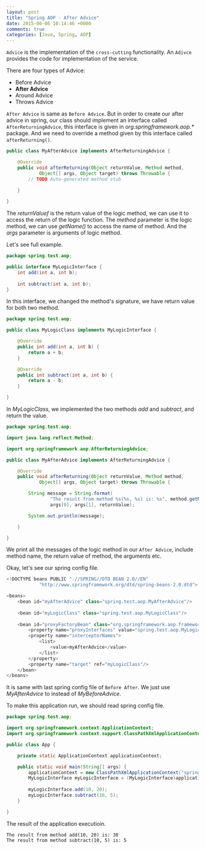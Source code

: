 ```yaml
---
layout: post
title: "Spring AOP - After Advice"
date: 2015-06-06 10:14:46 +0800
comments: true
categories: [Java, Spring, AOP]
---
```

`Advice` is the implementation of the `cross-cutting` functionality. An `Adivce` provides the code for implementation of the service.

There are four types of Advice:    

- Before Advice
- **After Advice**
- Around Advice
- Throws Advice
<!-- more -->
`After Advice` is same as `Before Advice`. But in order to create our after advice in spring, our class should implement an interface called `AfterReturningAdvice`, this interface is given in _org.springframework.aop.*_ package. And we need to override a method given by this interface called `afterReturning()`.   

``` java
public class MyAfterAdvice implements AfterReturningAdvice {

	@Override
	public void afterReturning(Object returnValue, Method method,
			Object[] args, Object target) throws Throwable {
		// TODO Auto-generated method stub
		
	}

}
``` 
The *returnValuef* is the return value of the logic method, we can use it to access the return of the logic function. The *method* parameter is the logic method, we can use *getName()* to access the name of method. And the *args* parameter is arguments of logic method.   

Let's see full example.

``` java 
package spring.test.aop;

public interface MyLogicInterface {
	int add(int a, int b);
	
	int subtract(int a, int b);
}

```
In this interface, we changed the method's signature, we have return value for both two method.   

``` java
package spring.test.aop;

public class MyLogicClass implements MyLogicInterface {

	@Override
	public int add(int a, int b) {
		return a + b;
	}

	@Override
	public int subtract(int a, int b) {
		return a - b;
	}

}

```
In *MyLogicClass*, we implemented the two methods *add* and *subtract*, and return the value.
``` java
package spring.test.aop;

import java.lang.reflect.Method;

import org.springframework.aop.AfterReturningAdvice;

public class MyAfterAdvice implements AfterReturningAdvice {

	@Override
	public void afterReturning(Object returnValue, Method method,
			Object[] args, Object target) throws Throwable {

		String message = String.format(
				"The result from method %s(%s, %s) is: %s", method.getName(),
				args[0], args[1], returnValue);

		System.out.println(message);

	}

}
```
We print all the messages of the logic method in our `After Advice`, include method name, the return value of method, the arguments etc.   

Okay, let's see our spring config file.

``` java
<!DOCTYPE beans PUBLIC "-//SPRING//DTD BEAN 2.0//EN"
			"http://www.springframework.org/dtd/spring-beans-2.0.dtd">

<beans>
	<bean id="myAfterAdvice" class="spring.test.aop.MyAfterAdvice"/>
	
	<bean id="myLogicClass" class="spring.test.aop.MyLogicClass"/>
	
	<bean id="proxyFactoryBean" class="org.springframework.aop.framework.ProxyFactoryBean">
		<property name="proxyInterfaces" value="spring.test.aop.MyLogicInterface"/>
		<property name="interceptorNames">
			<list>
				<value>myAfterAdvice</value>
			</list>
		</property>
		<property name="target" ref="myLogicClass"/>
	</bean>
</beans>
```
It is same with last spring config file of `Before After`. We just use *MyAfterAdvice* to instead of *MyBeforeAdvice*.   

To make this application run, we should read spring config file.   

``` java
package spring.test.aop;

import org.springframework.context.ApplicationContext;
import org.springframework.context.support.ClassPathXmlApplicationContext;

public class App {

	private static ApplicationContext applicationContext;

	public static void main(String[] args) {
		applicationContext = new ClassPathXmlApplicationContext("springConfig.xml");
		MyLogicInterface myLogicInterface = (MyLogicInterface)applicationContext.getBean("proxyFactoryBean");
		
		myLogicInterface.add(10, 20);
		myLogicInterface.subtract(10, 5);
	}

}

```

The result of the application executioin.

	The result from method add(10, 20) is: 30
	The result from method subtract(10, 5) is: 5